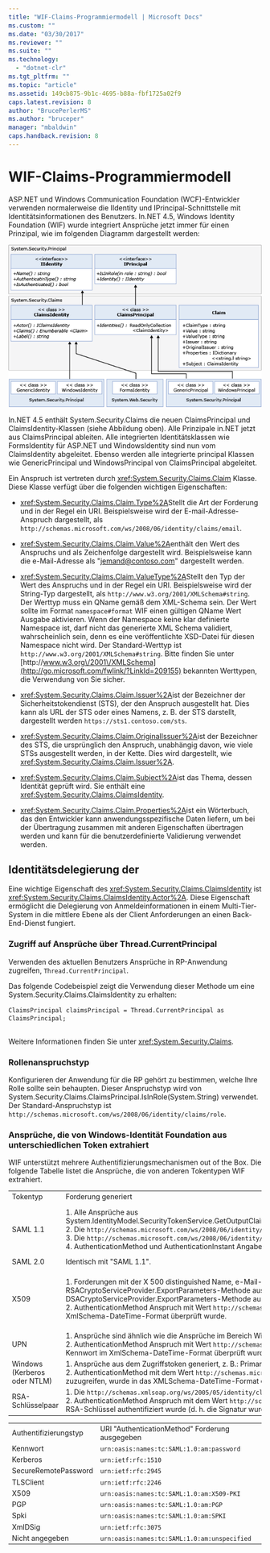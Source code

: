 ```yaml
---
title: "WIF-Claims-Programmiermodell | Microsoft Docs"
ms.custom: ""
ms.date: "03/30/2017"
ms.reviewer: ""
ms.suite: ""
ms.technology: 
  - "dotnet-clr"
ms.tgt_pltfrm: ""
ms.topic: "article"
ms.assetid: 149cb875-9b1c-4695-b88a-fbf1725a02f9
caps.latest.revision: 8
author: "BrucePerlerMS"
ms.author: "bruceper"
manager: "mbaldwin"
caps.handback.revision: 8
---
```

# WIF-Claims-Programmiermodell
ASP.NET und Windows Communication Foundation \(WCF\)\-Entwickler verwenden normalerweise die IIdentity und IPrincipal\-Schnittstelle mit Identitätsinformationen des Benutzers.  In.NET 4.5, Windows Identity Foundation \(WIF\) wurde integriert Ansprüche jetzt immer für einen Prinzipal, wie im folgenden Diagramm dargestellt werden:  
  
 ![WIF&#45;Claims&#45;Programmiermodell](../../../docs/framework/security/media/wifclaimsprogrammingmodel.png "WIFClaimsProgrammingModel")  
  
 In.NET 4.5 enthält System.Security.Claims die neuen ClaimsPrincipal und ClaimsIdentity\-Klassen \(siehe Abbildung oben\).  Alle Prinzipale in.NET jetzt aus ClaimsPrincipal ableiten.  Alle integrierten Identitätsklassen wie FormsIdentity für ASP.NET und WindowsIdentity sind nun vom ClaimsIdentity abgeleitet.  Ebenso werden alle integrierte principal Klassen wie GenericPrincipal und WindowsPrincipal von ClaimsPrincipal abgeleitet.  
  
 Ein Anspruch ist vertreten durch <xref:System.Security.Claims.Claim> Klasse.  Diese Klasse verfügt über die folgenden wichtigen Eigenschaften:  
  
-   <xref:System.Security.Claims.Claim.Type%2A>Stellt die Art der Forderung und in der Regel ein URI.  Beispielsweise wird der E\-mail\-Adresse\-Anspruch dargestellt, als `http://schemas.microsoft.com/ws/2008/06/identity/claims/email`.  
  
-   <xref:System.Security.Claims.Claim.Value%2A>enthält den Wert des Anspruchs und als Zeichenfolge dargestellt wird.  Beispielsweise kann die e\-Mail\-Adresse als "jemand@contoso.com" dargestellt werden.  
  
-   <xref:System.Security.Claims.Claim.ValueType%2A>Stellt den Typ der Wert des Anspruchs und in der Regel ein URI.  Beispielsweise wird der String\-Typ dargestellt, als `http://www.w3.org/2001/XMLSchema#string`.  Der Werttyp muss ein QName gemäß dem XML\-Schema sein.  Der Wert sollte im Format `namespace#format` WIF einen gültigen QName Wert Ausgabe aktivieren.  Wenn der Namespace keine klar definierte Namespace ist, darf nicht das generierte XML Schema validiert, wahrscheinlich sein, denn es eine veröffentlichte XSD\-Datei für diesen Namespace nicht wird.  Der Standard\-Werttyp ist `http://www.w3.org/2001/XMLSchema#string`.  Bitte finden Sie unter [http:\/\/www.w3.org\/2001\/XMLSchema](http://go.microsoft.com/fwlink/?LinkId=209155) bekannten Werttypen, die Verwendung von Sie sicher.  
  
-   <xref:System.Security.Claims.Claim.Issuer%2A>ist der Bezeichner der Sicherheitstokendienst \(STS\), der den Anspruch ausgestellt hat.  Dies kann als URL der STS oder eines Namens, z. B. der STS darstellt, dargestellt werden `https://sts1.contoso.com/sts`.  
  
-   <xref:System.Security.Claims.Claim.OriginalIssuer%2A>ist der Bezeichner des STS, die ursprünglich den Anspruch, unabhängig davon, wie viele STSs ausgestellt werden, in der Kette.  Dies wird dargestellt, wie <xref:System.Security.Claims.Claim.Issuer%2A>.  
  
-   <xref:System.Security.Claims.Claim.Subject%2A>ist das Thema, dessen Identität geprüft wird.  Sie enthält eine <xref:System.Security.Claims.ClaimsIdentity>.  
  
-   <xref:System.Security.Claims.Claim.Properties%2A>ist ein Wörterbuch, das den Entwickler kann anwendungsspezifische Daten liefern, um bei der Übertragung zusammen mit anderen Eigenschaften übertragen werden und kann für die benutzerdefinierte Validierung verwendet werden.  
  
## Identitätsdelegierung der  
 Eine wichtige Eigenschaft des <xref:System.Security.Claims.ClaimsIdentity> ist <xref:System.Security.Claims.ClaimsIdentity.Actor%2A>.  Diese Eigenschaft ermöglicht die Delegierung von Anmeldeinformationen in einem Multi\-Tier\-System in die mittlere Ebene als der Client Anforderungen an einen Back\-End\-Dienst fungiert.  
  
### Zugriff auf Ansprüche über Thread.CurrentPrincipal  
 Verwenden des aktuellen Benutzers Ansprüche in RP\-Anwendung zugreifen, `Thread.CurrentPrincipal`.  
  
 Das folgende Codebeispiel zeigt die Verwendung dieser Methode um eine System.Security.Claims.ClaimsIdentity zu erhalten:  
  
```  
ClaimsPrincipal claimsPrincipal = Thread.CurrentPrincipal as ClaimsPrincipal;  
  
```  
  
 Weitere Informationen finden Sie unter <xref:System.Security.Claims>.  
  
### Rollenanspruchstyp  
 Konfigurieren der Anwendung für die RP gehört zu bestimmen, welche Ihre Rolle sollte sein behaupten.  Dieser Anspruchstyp wird von System.Security.Claims.ClaimsPrincipal.IsInRole\(System.String\) verwendet.  Der Standard\-Anspruchstyp ist `http://schemas.microsoft.com/ws/2008/06/identity/claims/role`.  
  
### Ansprüche, die von Windows\-Identität Foundation aus unterschiedlichen Token extrahiert  
 WIF unterstützt mehrere Authentifizierungsmechanismen out of the Box.  Die folgende Tabelle listet die Ansprüche, die von anderen Tokentypen WIF extrahiert.  
  
||||  
|-|-|-|  
|Tokentyp|Forderung generiert|Karte, um Windows\-Zugriffstoken|  
|SAML 1.1|1.  Alle Ansprüche aus System.IdentityModel.SecurityTokenService.GetOutputClaimsIdentity\(System.Security.Claims.ClaimsPrincipal,System.IdentityModel.Protocols.WSTrust.RequestSecurityToken,System.IdentityModel.Scope\).<br />2.  Die `http://schemas.microsoft.com/ws/2008/06/identity/claims/confirmationkey` Anspruch, die die XML\-Serialisierung des Schlüssels Bestätigung enthält, wenn das Token ein Prüftoken enthält.<br />3.  Die `http://schemas.microsoft.com/ws/2008/06/identity/claims/samlissuername` aus dem Emittenten Element behaupten.<br />4.  AuthenticationMethod und AuthenticationInstant Angaben, wenn das Token eine Authentifizierungsanweisung enthält.|Zusätzlich zu den Ansprüchen gemäß "SAML 1.1", mit Ausnahme der Ansprüche vom Typ `http://schemas.xmlsoap.org/ws/2005/05/identity/claims/name`, Windows\-Authentifizierung mit Bezug Ansprüche werden hinzugefügt und die Identität wird durch WindowsClaimsIdentity dargestellt werden.|  
|SAML 2.0|Identisch mit "SAML 1.1".|Identisch mit "SAML 1.1 Windowskonto zugeordnet".|  
|X509|1.  Forderungen mit der X 500 distinguished Name, e\-Mail\-Name, DNS\-Name, SimpleName, UpnName, UrlName, Fingerabdruck, RsaKey \(Dies kann extrahiert werden mithilfe der RSACryptoServiceProvider.ExportParameters\-Methode aus der X509Certificate2.PublicKey.Key\-Eigenschaft\), DsaKey \(Dies kann extrahiert werden mithilfe der DSACryptoServiceProvider.ExportParameters\-Methode aus der X509Certificate2.PublicKey.Key\-Eigenschaft\), SerialNumber Eigenschaften von X 509\-Zertifikat.<br />2.  AuthenticationMethod Anspruch mit Wert `http://schemas.microsoft.com/ws/2008/06/identity/authenticationmethod/x509`.  AuthenticationInstant behaupten, mit dem Wert der Zeit, wann das Zertifikat im XmlSchema\-DateTime\-Format überprüft wurde.|1.  Es verwendet den Windows\-Konto vollständig qualifizierten Domänennamen als den `http://schemas.xmlsoap.org/ws/2005/05/identity/claims/name` Wert behaupten.  .<br />2.  Ansprüche von X 509\-Zertifikat nicht Windows zugeordnet, und Ansprüche aus dem Windowskonto erhalten von Windows das Zertifikat zuordnen.|  
|UPN|1.  Ansprüche sind ähnlich wie die Ansprüche im Bereich Windows\-Authentifizierung.<br />2.  AuthenticationMethod Anspruch mit Wert `http://schemas.microsoft.com/ws/2008/06/identity/authenticationmethod/password`.  Die Forderung AuthenticationInstant mit dem Wert der Zeit, wann das Kennwort im XmlSchema\-DateTime\-Format überprüft wurde.||  
|Windows \(Kerberos oder NTLM\)|1.  Ansprüche aus dem Zugriffstoken generiert, z. B.: PrimarySID, DenyOnlyPrimarySID, PrimaryGroupSID, DenyOnlyPrimaryGroupSID, Gruppen\-SID, DenyOnlySID, und Name<br />2.  AuthenticationMethod mit dem Wert `http://schemas.microsoft.com/ws/2008/06/identity/authenticationmethod/windows`.  AuthenticationInstant mit dem Wert der Zeit, wenn die Windows Token zuzugreifen, wurde in das XMLSchema\-DateTime\-Format erstellt.||  
|RSA\-Schlüsselpaar|1.  Die `http://schemas.xmlsoap.org/ws/2005/05/identity/claims/rsa` mit dem Wert der RSAKeyValue behaupten.<br />2.  AuthenticationMethod Anspruch mit dem Wert `http://schemas.microsoft.com/ws/2008/06/identity/authenticationmethod/signature`.  AuthenticationInstant Anspruch mit dem Wert der Zeit, wenn der RSA\-Schlüssel authentifiziert wurde \(d. h. die Signatur wurde verifiziert\) in das XMLSchema\-DateTime\-Format.||  
  
|||  
|-|-|  
|Authentifizierungstyp|URI "AuthenticationMethod" Forderung ausgegeben|  
|Kennwort|`urn:oasis:names:tc:SAML:1.0:am:password`|  
|Kerberos|`urn:ietf:rfc:1510`|  
|SecureRemotePassword|`urn:ietf:rfc:2945`|  
|TLSClient|`urn:ietf:rfc:2246`|  
|X509|`urn:oasis:names:tc:SAML:1.0:am:X509-PKI`|  
|PGP|`urn:oasis:names:tc:SAML:1.0:am:PGP`|  
|Spki|`urn:oasis:names:tc:SAML:1.0:am:SPKI`|  
|XmlDSig|`urn:ietf:rfc:3075`|  
|Nicht angegeben|`urn:oasis:names:tc:SAML:1.0:am:unspecified`|